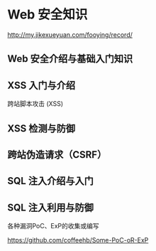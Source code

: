 # Web 安全知识  


http://my.jikexueyuan.com/fooying/record/


## Web 安全介绍与基础入门知识



## XSS 入门与介绍

跨站脚本攻击 (XSS)


## XSS 检测与防御


## 跨站伪造请求（CSRF）


## SQL 注入介绍与入门


## SQL 注入利用与防御



各种漏洞PoC、ExP的收集或编写


https://github.com/coffeehb/Some-PoC-oR-ExP










